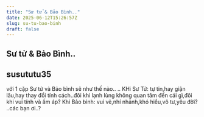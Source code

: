 ```yaml
---
title: "Sư tử & Bảo Bình.."
date: 2025-06-12T15:26:57Z
slug: su-tu-bao-binh
draft: false
---
```


## Sư tử & Bảo Bình..

## susututu35

với 1 cặp Sư tử và Bảo bình sẽ như thế nào.. ..
KHi Sư Tử: tự tin,hay giận lâu,hay thay đổi tính cách..đôi khi lạnh lùng không quan tâm đến cái gì,đôi khi vui tính và ấm áp?
Khi Bảo bình: vui vẻ,nhí nhảnh,khó hiểu,vô tư,yêu đời?
     ..các bạn ơi..?